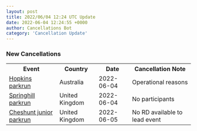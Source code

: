 ```yaml
---
layout: post
title: 2022/06/04 12:24 UTC Update
date: 2022-06-04 12:24:55 +0000
author: Cancellations Bot
category: 'Cancellation Update'
---
```


<h3>New Cancellations</h3>
<div class='hscrollable'>
<table style='width: 100%'>
    <tr>
        <th>Event</th>
        <th>Country</th>
        <th>Date</th>
        <th>Cancellation Note</th>
    </tr>
    <tr>
        <td><a href="">Hopkins parkrun</a></td>
        <td>Australia</td>
        <td>2022-06-04</td>
        <td>Operational reasons</td>
    </tr>
    <tr>
        <td><a href="">Springhill parkrun</a></td>
        <td>United Kingdom</td>
        <td>2022-06-04</td>
        <td>No participants</td>
    </tr>
    <tr>
        <td><a href="https://www.parkrun.org.uk/cheshunt-juniors">Cheshunt junior parkrun</a></td>
        <td>United Kingdom</td>
        <td>2022-06-05</td>
        <td>No RD available to lead event</td>
    </tr>
</table>
</div>
